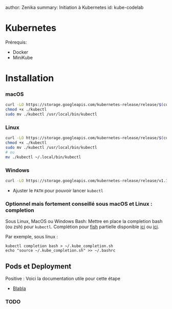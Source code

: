 author: Zenika
summary: Initiation à Kubernetes
id: kube-codelab

# Kubernetes

Prérequis:

- Docker
- MiniKube

# Installation 

 ### macOS

```bash
curl -LO https://storage.googleapis.com/kubernetes-release/release/$(curl -s https://storage.googleapis.com/kubernetes-release/release/stable.txt)/bin/darwin/amd64/kubectl
chmod +x ./kubectl
sudo mv ./kubectl /usr/local/bin/kubectl
```

### Linux

```bash
curl -LO https://storage.googleapis.com/kubernetes-release/release/$(curl -s https://storage.googleapis.com/kubernetes-release/release/stable.txt)/bin/linux/amd64/kubectl
chmod +x ./kubectl
sudo mv ./kubectl /usr/local/bin/kubectl
# ou
mv ./kubectl ~/.local/bin/kubectl
```

### Windows

```bash
curl -LO https://storage.googleapis.com/kubernetes-release/release/v1.10.3/bin/windows/amd64/kubectl.exe
```

- Ajuster le `PATH` pour pouvoir lancer `kubectl`

### Optionnel mais fortement conseillé sous macOS et Linux : completion

Sous Linux, MacOS ou Windows Bash: Mettre en place la completion bash (ou zsh) pour `kubectl`. Complétion pour [fish](https://fishshell.com/) partielle disponible [ici](https://github.com/evanlucas/fish-kubectl-completions) ou [ici](https://github.com/tuvistavie/fish-kubectl).

Par exemple, sous linux :

```shell
kubectl completion bash > ~/.kube_completion.sh
echo "source ~/.kube_completion.sh" >> ~/.bashrc
```

## Pods et Deployment

Positive
: Voici la documentation utile pour cette étape

- [Blabla](blabla)

### TODO



